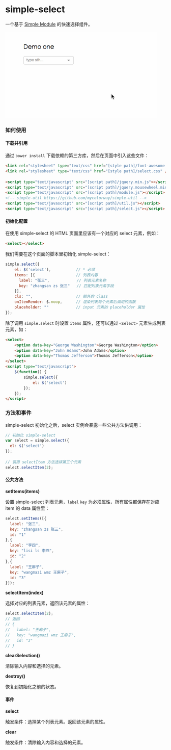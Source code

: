 simple-select
=============

一个基于 [Simple Module](https://github.com/mycolorway/simple-module) 的快速选择组件。

![Demo Gif](https://raw.githubusercontent.com/mycolorway/simple-select/master/demo.gif)

### 如何使用

#### 下载并引用

通过 `bower install` 下载依赖的第三方库，然后在页面中引入这些文件：

```html
<link rel="stylesheet" type="text/css" href="[style path]/font-awesome.css" />
<link rel="stylesheet" type="text/css" href="[style path]/select.css" />

<script type="text/javascript" src="[script path]/jquery.min.js"></script>
<script type="text/javascript" src="[script path]/jquery.mousewheel.min.js"></script>
<script type="text/javascript" src="[script path]/module.js"></script>
<!-- simple-util https://github.com/mycolorway/simple-util -->
<script type="text/javascript" src="[script path]/util.js"></script>
<script type="text/javascript" src="[script path]/select.js"></script>
```

#### 初始化配置

在使用 simple-select 的 HTML 页面里应该有一个对应的 select 元素，例如：

```html
<select></select>
```

我们需要在这个页面的脚本里初始化 simple-select：

```javascript
simple.select({
    el: $('select'),           // * 必须
    items: [{                  // 列表内容
      label: "张三",            // 列表元素名称
      key: "zhangsan zs 张三"   // 匹配列表元素字段
    }],
    cls: "",                   // 额外的 class
    onItemRender: $.noop,      // 渲染列表每个元素后调用的函数
    placeholder: ""            // input 元素的 placeholder 属性
});
```

除了调用 `simple.select` 时设置 `items` 属性，还可以通过 `<select>` 元素生成列表元素，如：

```html
<select>
    <option data-key="George Washington">George Washington</option>
    <option data-key="John Adams">John Adams</option>
    <option data-key="Thomas Jefferson">Thomas Jefferson</option>
</select>
<script type="text/javascript">
    $(function() {
        simple.select({
            el: $('select')
        });
    });
</script>
```

### 方法和事件

simple-select 初始化之后，select 实例会暴露一些公共方法供调用：

```javascript
// 初始化 simple-select
var select = simple.select({
  el: $('select')
});

// 调用 selectItem 方法选择第三个元素
select.selectItem(2);
```

#### 公共方法

**setItems(items)**

设置 simple-select 列表元素，`label` `key` 为必须属性，所有属性都保存在对应 item 的 data 属性里：

```javascript
select.setItems([{
  label: "张三",
  key: "zhangsan zs 张三",
  id: "1"
},{
  label: "李四",
  key: "lisi ls 李四",
  id: "2"
},{
  label: "王麻子",
  key: "wangmazi wmz 王麻子",
  id: "3"
}]);
```

**selectItem(index)**

选择对应的列表元素，返回该元素的属性：

```javascript
select.selectItem(2);
// 返回
// {
//   label: "王麻子",
//   key: "wangmazi wmz 王麻子",
//   id: "3"
// }
```

**clearSelection()**

清除输入内容和选择的元素。

**destroy()**

恢复到初始化之前的状态。


#### 事件

**select**

触发条件：选择某个列表元素。返回该元素的属性。

**clear**

触发条件：清除输入内容和选择的元素。

